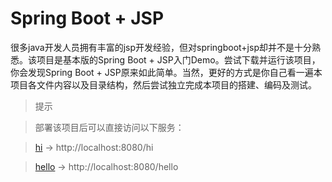 # Spring Boot + JSP
很多java开发人员拥有丰富的jsp开发经验，但对springboot+jsp却并不是十分熟悉。该项目是基本版的Spring Boot + JSP入门Demo。尝试下载并运行该项目，你会发现Spring Boot + JSP原来如此简单。当然，更好的方式是你自己看一遍本项目各文件内容以及目录结构，然后尝试独立完成本项目的搭建、编码及测试。

> 提示

> 部署该项目后可以直接访问以下服务：

> [hi](http://localhost:8080/hi) -> http://localhost:8080/hi

> [hello](http://localhost:8080/hello) -> http://localhost:8080/hello


